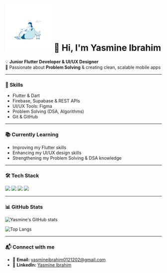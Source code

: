 # <img src="https://github.com/yyBasiony/yyBasiony/blob/main/forgithub.gif?raw=true"> 👋 Hi, I'm Yasmine Ibrahim
💡 **Junior Flutter Developer & UI/UX Designer**  
🎯 Passionate about **Problem Solving** & creating clean, scalable mobile apps  

---

### 🚀 Skills  
- Flutter & Dart  
- Firebase, Supabase & REST APIs  
- UI/UX Tools: Figma
- Problem Solving (DSA, Algorithms)  
- Git & GitHub  

---

### 📚 Currently Learning  
- Improving my Flutter skills   
- Enhancing my UI/UX design skills  
- Strengthening my Problem Solving & DSA knowledge  

---

### 🛠 Tech Stack  
<p align="left">  
  <img src="https://cdn.jsdelivr.net/gh/devicons/devicon/icons/flutter/flutter-original.svg" width="40"/>  
  <img src="https://cdn.jsdelivr.net/gh/devicons/devicon/icons/dart/dart-original.svg" width="40"/>  
  <img src="https://cdn.jsdelivr.net/gh/devicons/devicon/icons/firebase/firebase-plain.svg" width="40"/>  
  <img src="https://cdn.jsdelivr.net/gh/devicons/devicon/icons/figma/figma-original.svg" width="40"/>  
</p>  

---

### 📊 GitHub Stats  
![Yasmine's GitHub stats](https://github-readme-stats.vercel.app/api?username=yyBasiony&show_icons=true&theme=radical&count_private=true)

![Top Langs](https://github-readme-stats.vercel.app/api/top-langs/?username=yyBasiony&layout=compact&theme=radical&langs_count=8&hide=java,kotlin,swift,objective-c,gradle,groovy,cmake,makefile,html,css)

---

### 📬 Connect with me  
- 📧 **Email:** yasmineibrahim0121202@gmail.com  
- 💼 **LinkedIn:** [Yasmine Ibrahim](https://www.linkedin.com/in/yasmine-ibrahim-yasmine)  
